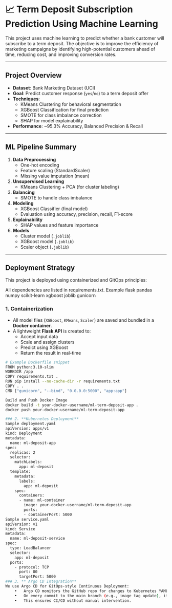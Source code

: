 # 📈 Term Deposit Subscription Prediction Using Machine Learning

This project uses machine learning to predict whether a bank customer will subscribe to a term deposit. The objective is to improve the efficiency of marketing campaigns by identifying high-potential customers ahead of time, reducing cost, and improving conversion rates.

---

## Project Overview

- **Dataset**: Bank Marketing Dataset (UCI)
- **Goal**: Predict customer response (`yes`/`no`) to a term deposit offer
- **Techniques**:
  - KMeans Clustering for behavioral segmentation
  - XGBoost Classification for final prediction
  - SMOTE for class imbalance correction
  - SHAP for model explainability
- **Performance**: ~95.3% Accuracy, Balanced Precision & Recall

---

## ML Pipeline Summary

1. **Data Preprocessing**
   - One-hot encoding
   - Feature scaling (StandardScaler)
   - Missing value imputation (mean)
2. **Unsupervised Learning**
   - KMeans Clustering + PCA (for cluster labeling)
3. **Balancing**
   - SMOTE to handle class imbalance
4. **Modeling**
   - XGBoost Classifier (final model)
   - Evaluation using accuracy, precision, recall, F1-score
5. **Explainability**
   - SHAP values and feature importance
6. **Models**
   - Cluster model (`.joblib`)
   - XGBoost model (`.joblib`)
   - Scaler object (`.joblib`)

---

## Deployment Strategy

This project is deployed using containerized and GitOps principles:

All dependencies are listed in requirements.txt. Example
flask
pandas
numpy
scikit-learn
xgboost
joblib
gunicorn

### 1. **Containerization**
- All model files (`XGBoost`, `KMeans`, `Scaler`) are saved and bundled in a **Docker container**.
- A lightweight **Flask API** is created to:
  - Accept input data
  - Scale and assign clusters
  - Predict using XGBoost
  - Return the result in real-time

```bash
# Example Dockerfile snippet
FROM python:3.10-slim
WORKDIR /app
COPY requirements.txt .
RUN pip install --no-cache-dir -r requirements.txt
COPY . .
CMD ["gunicorn", "--bind", "0.0.0.0:5000", "app:app"]

Build and Push Docker Image
docker build -t your-docker-username/ml-term-deposit-app .
docker push your-docker-username/ml-term-deposit-app

### 2. **Kubernetes Deployment**
Sample deployment.yaml
apiVersion: apps/v1
kind: Deployment
metadata:
  name: ml-deposit-app
spec:
  replicas: 2
  selector:
    matchLabels:
      app: ml-deposit
  template:
    metadata:
      labels:
        app: ml-deposit
    spec:
      containers:
      - name: ml-container
        image: your-docker-username/ml-term-deposit-app
        ports:
        - containerPort: 5000
Sample service.yaml
apiVersion: v1
kind: Service
metadata:
  name: ml-deposit-service
spec:
  type: LoadBalancer
  selector:
    app: ml-deposit
  ports:
    - protocol: TCP
      port: 80
      targetPort: 5000
### 3. ** Argo CD Integration**
We use Argo CD for GitOps-style Continuous Deployment:
	•	Argo CD monitors the GitHub repo for changes to Kubernetes YAML files.
	•	On every commit to the main branch (e.g., image tag update), it syncs and redeploys the app automatically.
	•	This ensures CI/CD without manual intervention.
